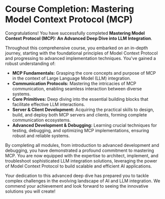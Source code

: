 # Course Completion: Mastering Model Context Protocol (MCP)

Congratulations! You have successfully completed **Mastering Model Context Protocol (MCP): An Advanced Deep Dive into LLM Integration**.

Throughout this comprehensive course, you embarked on an in-depth journey, starting with the foundational principles of Model Context Protocol and progressing to advanced implementation techniques. You've gained a robust understanding of:

*   **MCP Fundamentals:** Grasping the core concepts and purpose of MCP in the context of Large Language Model (LLM) integration.
*   **Communication Protocols:** Mastering the intricacies of MCP communication, enabling seamless interaction between diverse systems.
*   **Core Primitives:** Deep diving into the essential building blocks that facilitate effective LLM interactions.
*   **Server & Client Development:** Acquiring the practical skills to design, build, and deploy both MCP servers and clients, forming complete communication ecosystems.
*   **Advanced Development & Debugging:** Learning crucial techniques for testing, debugging, and optimizing MCP implementations, ensuring robust and reliable systems.

By completing all modules, from introduction to advanced development and debugging, you have demonstrated a profound commitment to mastering MCP. You are now equipped with the expertise to architect, implement, and troubleshoot sophisticated LLM integration solutions, leveraging the power of Model Context Protocol to build scalable and efficient AI applications.

Your dedication to this advanced deep dive has prepared you to tackle complex challenges in the evolving landscape of AI and LLM integration. We commend your achievement and look forward to seeing the innovative solutions you will create!